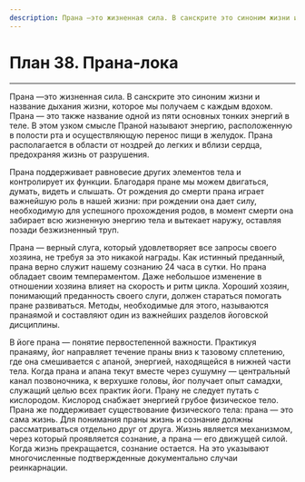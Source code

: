 ```yaml
---
description: Прана —это жизненная сила. В санскрите это синоним жизни и название дыхания жизни, которое мы получаем с каждым вдохом. Прана — это также название одной из пяти основных тонких энергий в теле.
---
```

# План 38. Прана-лока 


---
Прана —это жизненная сила. В санскрите это синоним жизни и название дыхания жизни, которое мы получаем с каждым вдохом. Прана — это также название одной из пяти основных тонких энергий в теле. В этом узком смысле Праной называют энергию, расположенную в полости рта и осуществляющую перенос пищи в желудок. Прана располагается в области от ноздрей до легких и вблизи сердца, предохраняя жизнь от разрушения. 

Прана поддерживает равновесие других элементов тела и контролирует их функции. Благодаря пране мы можем двигаться, думать, видеть и слышать. От рождения до смерти прана играет важнейшую роль в нашей жизни: при рождении она дает силу, необходимую для успешного прохождения родов, в момент смерти она забирает всю жизненную энергию тела и вытекает наружу, оставляя позади безжизненный труп. 

Прана — верный слуга, который удовлетворяет все запросы своего хозяина, не требуя за это никакой награды. Как истинный преданный, прана верно служит нашему сознанию 24 часа в сутки. Но прана обладает своим темпераментом. Даже небольшое изменение в отношении хозяина влияет на скорость и ритм цикла. Хороший хозяин, понимающий преданность своего слуги, должен стараться помогать пране развиваться. Методы, необходимые для этого, называются пранаямой и составляют один из важнейших разделов йоговской дисциплины. 

В йоге прана — понятие первостепенной важности. Практикуя пранаяму, йог направляет течение праны вниз к тазовому сплетению, где она смешивается с апаной, энергией, находящейся в нижней части тела. Когда прана и апана текут вместе через сушумну — центральный канал позвоночника, к верхушке головы, йог получает опыт самадхи, служащий целью всех практик йоги. Прану не следует путать с кислородом. Кислород снабжает энергией грубое физическое тело. Прана же поддерживает существование физического тела: прана — это сама жизнь. Для понимания праны жизнь и сознание должны рассматриваться отдельно друг от друга. Жизнь является механизмом, через который проявляется сознание, а прана — его движущей силой. Когда жизнь прекращается, сознание остается. На это указывают многочисленные подтвержденные документально случаи реинкарнации.
